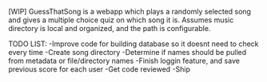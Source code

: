 [WIP] GuessThatSong is a webapp which plays a randomly selected song and gives a 
multiple choice quiz on which song it is. Assumes music directory is local and
organized, and the path is configurable.

TODO LIST:
-Improve code for building database so it doesnt need to check every time
-Create song directory
-Determine if names should be pulled from metadata or file/directory names
-Finish loggin feature, and save previous score for each user
-Get code reviewed
-Ship
